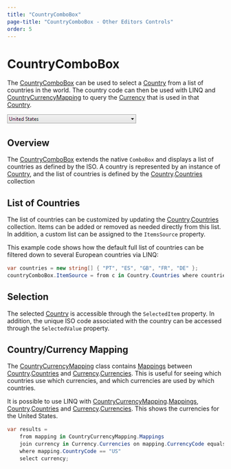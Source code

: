 ```yaml
---
title: "CountryComboBox"
page-title: "CountryComboBox - Other Editors Controls"
order: 5
---
```

# CountryComboBox

The [CountryComboBox](xref:ActiproSoftware.Windows.Controls.Editors.CountryComboBox) can be used to select a [Country](xref:ActiproSoftware.Windows.Controls.Editors.Country) from a list of countries in the world.  The country code can then be used with LINQ and [CountryCurrencyMapping](xref:ActiproSoftware.Windows.Controls.Editors.CountryCurrencyMapping) to query the [Currency](xref:ActiproSoftware.Windows.Controls.Editors.Currency) that is used in that [Country](xref:ActiproSoftware.Windows.Controls.Editors.Country).

![Screenshot](../images/countrycombobox-closed.png)

## Overview

The [CountryComboBox](xref:ActiproSoftware.Windows.Controls.Editors.CountryComboBox) extends the native `ComboBox` and displays a list of countries as defined by the ISO.  A country is represented by an instance of [Country](xref:ActiproSoftware.Windows.Controls.Editors.Country), and the list of countries is defined by the [Country](xref:ActiproSoftware.Windows.Controls.Editors.Country).[Countries](xref:ActiproSoftware.Windows.Controls.Editors.Country.Countries) collection

## List of Countries

The list of countries can be customized by updating the [Country](xref:ActiproSoftware.Windows.Controls.Editors.Country).[Countries](xref:ActiproSoftware.Windows.Controls.Editors.Country.Countries) collection.  Items can be added or removed as needed directly from this list.  In addition, a custom list can be assigned to the `ItemsSource` property.

This example code shows how the default full list of countries can be filtered down to several European countries via LINQ:

```csharp
var countries = new string[] { "PT", "ES", "GB", "FR", "DE" };
countryComboBox.ItemSource = from c in Country.Countries where countries.Contains(c.Code) select c;
```

## Selection

The selected [Country](xref:ActiproSoftware.Windows.Controls.Editors.Country) is accessible through the `SelectedItem` property.  In addition, the unique ISO code associated with the country can be accessed through the `SelectedValue` property.

## Country/Currency Mapping

The [CountryCurrencyMapping](xref:ActiproSoftware.Windows.Controls.Editors.CountryCurrencyMapping) class contains [Mappings](xref:ActiproSoftware.Windows.Controls.Editors.CountryCurrencyMapping.Mappings) between [Country](xref:ActiproSoftware.Windows.Controls.Editors.Country).[Countries](xref:ActiproSoftware.Windows.Controls.Editors.Country.Countries) and [Currency](xref:ActiproSoftware.Windows.Controls.Editors.Currency).[Currencies](xref:ActiproSoftware.Windows.Controls.Editors.Currency.Currencies).  This is useful for seeing which countries use which currencies, and which currencies are used by which countries.

It is possible to use LINQ with [CountryCurrencyMapping](xref:ActiproSoftware.Windows.Controls.Editors.CountryCurrencyMapping).[Mappings](xref:ActiproSoftware.Windows.Controls.Editors.CountryCurrencyMapping.Mappings), [Country](xref:ActiproSoftware.Windows.Controls.Editors.Country).[Countries](xref:ActiproSoftware.Windows.Controls.Editors.Country.Countries) and [Currency](xref:ActiproSoftware.Windows.Controls.Editors.Currency).[Currencies](xref:ActiproSoftware.Windows.Controls.Editors.Currency.Currencies).  This shows the currencies for the United States.

```csharp
var results =
	from mapping in CountryCurrencyMapping.Mappings
	join currency in Currency.Currencies on mapping.CurrencyCode equals currency.Code
	where mapping.CountryCode == "US"
	select currency;
```
